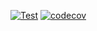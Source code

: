 [![Test](https://github.com/berejant/go-kneu/actions/workflows/test.yaml/badge.svg)](https://github.com/berejant/go-kneu/actions/workflows/test.yaml)
[![codecov](https://codecov.io/gh/berejant/go-kneu/branch/main/graph/badge.svg?token=H5FUKIITQJ)](https://codecov.io/gh/berejant/go-kneu)

